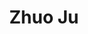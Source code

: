 ---
authors:
- noodler
bio: My research interests include Macro Finance, Monetary Theory and Corporate Finance.
education:
  courses:
  - course: Doctoral Candidate in Finance
    institution: Shanghai University of Finance and Economics, SUFE
    year: 2020
  - course: Master of Economics
    institution: Shanghai University of International Business and Economics, SUIBE
    year: 2018
  - course: Bachelor of Economics
    institution: Southwestern University of Finance and Economics, SWUFE
    year: 2015
email: "amistsss@163.com"
interests:
- Macro Finance
- Monetary Theory
- Investment Securities
- Blockchain and Digital Currency
- Artificial Intelligence

organizations:
- name: School of Finance, SUFE
  url: ""
role: Doctoral Student
social:
- icon: envelope
  icon_pack: fas
  link: '#contact'
- icon: weibo
  icon_pack: fab
  link: https://weibo.com/5701470623
- icon: zhihu
  icon_pack: fab
  link: https://www.zhihu.com/people/joel-32
- icon: weixin
  icon_pack: fab
  link: '#contact'
superuser: true
title: Zhuo Ju
user_groups:
- Researchers
- Visitors
---